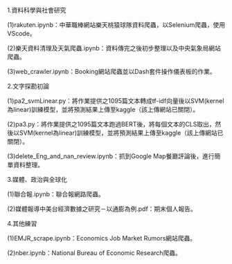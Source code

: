 1.資料科學與社會研究

  (1)rakuten.ipynb：中華職棒網站樂天桃猿球隊資料爬蟲，以Selenium爬蟲，使用VScode。
  
  (2)樂天資料清理及天氣爬蟲.ipynb：資料傳完之後初步整理以及中央氣象局網站爬蟲。
  
  (3)web_crawler.ipynb：Booking網站爬蟲並以Dash套件操作儀表板的作業。

2.文字探勘初論

  (1)pa2_svmLinear.py：將作業提供之1095篇文本轉成tf-idf向量後以SVM(kernel為linear)訓練模型，並將預測結果上傳至kaggle（該上傳網站已關閉）。
  
  (2)pa3.py：將作業提供之1095篇文本跑過BERT後，將每個文本的CLS取出，然後以SVM(kernel為linear)訓練模型，並將預測結果上傳至kaggle（該上傳網站已關閉）。
  
  (3)delete_Eng_and_nan_review.ipynb：抓到Google Map餐廳評論後，進行簡單資料整理。

3.媒體、政治與全球化

  (1)聯合報.ipynb：聯合報網路爬蟲。
  
  (2)媒體報導中美台經濟數據之研究－以通膨為例.pdf：期末個人報告。

4.其他練習

  (1)EMJR_scrape.ipynb：Economics Job Market Rumors網站爬蟲。
  
  (2)nber.ipynb：National Bureau of Economic Research爬蟲。
  
